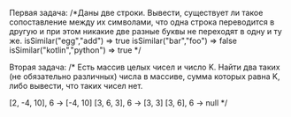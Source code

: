 Первая задача:
/*Даны две строки. Вывести, существует ли такое сопоставление между
их символами, что одна строка переводится в другую и при этом
никакие две разные буквы не переходят в одну и ту же.
isSimilar("egg","add") => true
isSimilar("bar","foo") => false
isSimilar("kotlin","python") => true
*/

Вторая задача:
/*
Есть массив целых чисел и число K.
Найти два таких (не обязательно различных) числа в массиве,
сумма которых равна K,
либо вывести, что таких чисел нет.

[2, -4, 10], 6 → [-4, 10]
[3, 6, 3], 6 → [3, 3]
[3, 6], 6 → null
 */
